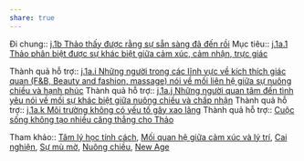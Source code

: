 ```yaml
---
share: true
---
```

Đi chung:: [j.1b Thảo thấy được rằng sự sẵn sàng đã đến rồi](./j.1b%20Th%E1%BA%A3o%20th%E1%BA%A5y%20%C4%91%C6%B0%E1%BB%A3c%20r%E1%BA%B1ng%20s%E1%BB%B1%20s%E1%BA%B5n%20s%C3%A0ng%20%C4%91%C3%A3%20%C4%91%E1%BA%BFn%20r%E1%BB%93i.md)
Mục tiêu:: [j.1a.1 Thảo phân biệt được sự khác biệt giữa cảm xúc, cảm nhận, trực giác](./j.1a.1%20Th%E1%BA%A3o%20ph%C3%A2n%20bi%E1%BB%87t%20%C4%91%C6%B0%E1%BB%A3c%20s%E1%BB%B1%20kh%C3%A1c%20bi%E1%BB%87t%20gi%E1%BB%AFa%20c%E1%BA%A3m%20x%C3%BAc,%20c%E1%BA%A3m%20nh%E1%BA%ADn,%20tr%E1%BB%B1c%20gi%C3%A1c.md)

Thành quả hỗ trợ:: [j.1a.i Những người trong các lĩnh vực về kích thích giác quan (F&B, Beauty and fashion, massage) nói về mối liên hệ giữa sự nuông chiều và hạnh phúc](j.1a.i%20Nh%E1%BB%AFng%20ng%C6%B0%E1%BB%9Di%20trong%20c%C3%A1c%20l%C4%A9nh%20v%E1%BB%B1c%20v%E1%BB%81%20k%C3%ADch%20th%C3%ADch%20gi%C3%A1c%20quan%20(F&B,%20Beauty%20and%20fashion,%20massage)%20n%C3%B3i%20v%E1%BB%81%20m%E1%BB%91i%20li%C3%AAn%20h%E1%BB%87%20gi%E1%BB%AFa%20s%E1%BB%B1%20nu%C3%B4ng%20chi%E1%BB%81u%20v%C3%A0%20h%E1%BA%A1nh%20ph%C3%BAc.md)
Thành quả hỗ trợ:: [j.1a.j Những người quan tâm đến tình yêu nói về mối sự khác biệt giữa nuông chiều và chấp nhận](./j.1a.j%20Nh%E1%BB%AFng%20ng%C6%B0%E1%BB%9Di%20quan%20t%C3%A2m%20%C4%91%E1%BA%BFn%20t%C3%ACnh%20y%C3%AAu%20n%C3%B3i%20v%E1%BB%81%20m%E1%BB%91i%20s%E1%BB%B1%20kh%C3%A1c%20bi%E1%BB%87t%20gi%E1%BB%AFa%20nu%C3%B4ng%20chi%E1%BB%81u%20v%C3%A0%20ch%E1%BA%A5p%20nh%E1%BA%ADn.md)
Thành quả hỗ trợ:: [j.1a.k Môi trường không có yếu tố gây xao lãng](./j.1a.k%20M%C3%B4i%20tr%C6%B0%E1%BB%9Dng%20kh%C3%B4ng%20c%C3%B3%20y%E1%BA%BFu%20t%E1%BB%91%20g%C3%A2y%20xao%20l%C3%A3ng.md)
Thành quả hỗ trợ:: [Cuộc sống không tạo nhiều căng thẳng cho Thảo](../Cu%E1%BB%99c%20s%E1%BB%91ng%20kh%C3%B4ng%20t%E1%BA%A1o%20nhi%E1%BB%81u%20c%C4%83ng%20th%E1%BA%B3ng%20cho%20Th%E1%BA%A3o/index.md)

Tham khảo:: [Tâm lý học tính cách](T%C3%A2m%20l%C3%BD%20h%E1%BB%8Dc%20t%C3%ADnh%20c%C3%A1ch.md), [Mối quan hệ giữa cảm xúc và lý trí](M%E1%BB%91i%20quan%20h%E1%BB%87%20gi%E1%BB%AFa%20c%E1%BA%A3m%20x%C3%BAc%20v%C3%A0%20l%C3%BD%20tr%C3%AD.md), [Cai nghiện](Cai%20nghi%E1%BB%87n.md), [Sự mù mờ](S%E1%BB%B1%20m%C3%B9%20m%E1%BB%9D.md), [Nuông chiều](Nu%C3%B4ng%20chi%E1%BB%81u.md), [New Age](New%20Age.md)
